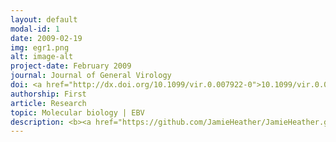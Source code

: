 ```yaml
---
layout: default
modal-id: 1
date: 2009-02-19
img: egr1.png
alt: image-alt
project-date: February 2009
journal: Journal of General Virology
doi: <a href="http://dx.doi.org/10.1099/vir.0.007922-0">10.1099/vir.0.007922-0</a>
authorship: First
article: Research
topic: Molecular biology | EBV
description: <b><a href="https://github.com/JamieHeather/JamieHeather.github.io/raw/master/_pdfs/Heather_2009_JGV_EBV_Zta_EGR1.pdf">Download pdf</a><p>This is my first publication, produced in the lab of Professor Alison Sinclair at the University of Sussex, with whom I did my MSc project followed by a short Fellowship.<p>In this position I was investigated the ways by which the Epstein-Barr Virus (EBV) transactivator Zta - a crucial protein involved in switching to the lytic viral stage - mediates its effects through binding to its response elements (ZREs) in DNA. In this paper, we investigated on the promoter for the host gene <i>EGR1</i>, which had previously been shown to be regulated by Zta during infection and to contain ZREs, but the contribution of those sites to Zta binding was unknown. <p>Through use of electrophoretic mobility shift assays (EMSAs), we were able to show that Zta binds to the more distal site stronger than the proximal one (albeit weaker than it does to well characterised sites in the viral genome). However, Zta is able to preferentially bind to methylated response elements - presumably as a mechanism to transactivate even in an epigenetically silent context - and this distal site contained a CpG motif, so we assessed binding to methylated <i>EGR1</i> probes. Not only did Zta bind to methylated probes much more strongly, but it was also able to drive expression off a reporter construct in a methylation-enhanced fashion, suggesting that Zta is able to preferentially target itself to methylated sites in the host genome as well as its own.
---
```


